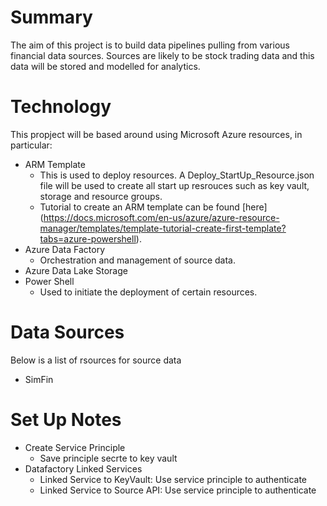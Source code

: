 # Summary
The aim of this project is to build data pipelines pulling from various financial data sources. Sources are likely to be stock trading data and this data will be stored and modelled for analytics.

# Technology
This propject will be based around using Microsoft Azure resources, in particular:
- ARM Template
    - This is used to deploy resources. A Deploy_StartUp_Resource.json file will be used to create all start up resrouces such as key vault, storage and resource groups.
    - Tutorial to create an ARM template can be found [here] (https://docs.microsoft.com/en-us/azure/azure-resource-manager/templates/template-tutorial-create-first-template?tabs=azure-powershell).
- Azure Data Factory
    - Orchestration and management of source data.
- Azure Data Lake Storage
- Power Shell
    - Used to initiate the deployment of certain resources.

# Data Sources
Below is a list of rsources for source data
- SimFin

# Set Up Notes
- Create Service Principle
    - Save principle secrte to key vault
- Datafactory Linked Services
    - Linked Service to KeyVault: Use service principle to authenticate
    - Linked Service to Source API: Use service principle to authenticate


